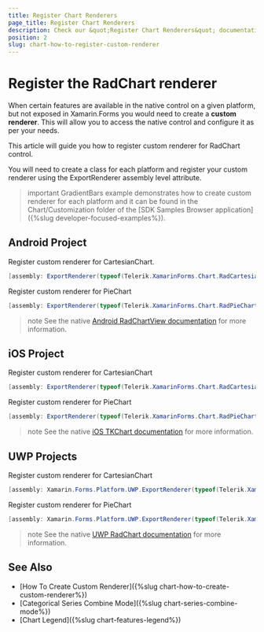 ```yaml
---
title: Register Chart Renderers
page_title: Register Chart Renderers
description: Check our &quot;Register Chart Renderers&quot; documentation article for Telerik Chart for Xamarin control.
position: 2
slug: chart-how-to-register-custom-renderer
---
```


# Register the RadChart renderer

When certain features are available in the native control on a given platform, but not exposed in Xamarin.Forms you would need to create a **custom renderer**. This will allow you to access the native control and configure it as per your needs.

This article will guide you how to register custom renderer for RadChart control.

You will need to create a class for each platform and register your custom renderer using the ExportRenderer assembly level attribute.

>important GradientBars example demonstrates how to create custom renderer for each platform and it can be found in the Chart/Customization folder of the [SDK Samples Browser application]({%slug developer-focused-examples%}).

## Android Project

Register custom renderer for CartesianChart.

```C#
[assembly: ExportRenderer(typeof(Telerik.XamarinForms.Chart.RadCartesianChart), typeof(Telerik.XamarinForms.ChartRenderer.Android.CartesianChartRenderer))]
```


Register custom renderer for PieChart

```C#
[assembly: ExportRenderer(typeof(Telerik.XamarinForms.Chart.RadPieChart), typeof(Telerik.XamarinForms.ChartRenderer.Android.PieChartRenderer))]
```

>note See the native [Android RadChartView documentation](https://docs.telerik.com/devtools/xamarin/nativecontrols/android/chart/chart-overview) for more information.


## iOS Project

Register custom renderer for CartesianChart

```C#
[assembly: ExportRenderer(typeof(Telerik.XamarinForms.Chart.RadCartesianChart), typeof(Telerik.XamarinForms.ChartRenderer.iOS.CartesianChartRenderer))]
```

Register custom renderer for PieChart

```C#
[assembly: ExportRenderer(typeof(Telerik.XamarinForms.Chart.RadPieChart), typeof(Telerik.XamarinForms.ChartRenderer.iOS.PieChartRenderer))]
```

>note See the native [iOS TKChart documentation](https://docs.telerik.com/devtools/xamarin/nativecontrols/ios/chart/overview) for more information.

## UWP Projects

Register custom renderer for CartesianChart

```C#
[assembly: Xamarin.Forms.Platform.UWP.ExportRenderer(typeof(Telerik.XamarinForms.Chart.RadCartesianChart), typeof(Telerik.XamarinForms.ChartRenderer.UWP.CartesianChartRenderer))]
```

Register custom renderer for PieChart

```C#
[assembly: Xamarin.Forms.Platform.UWP.ExportRenderer(typeof(Telerik.XamarinForms.Chart.RadPieChart), typeof(Telerik.XamarinForms.ChartRenderer.UWP.PieChartRenderer))]
```

>note See the native [UWP RadChart documentation](https://docs.telerik.com/devtools/universal-windows-platform/controls/radchart/overview) for more information. 

## See Also

- [How To Create Custom Renderer]({%slug chart-how-to-create-custom-renderer%})
- [Categorical Series Combine Mode]({%slug chart-series-combine-mode%})
- [Chart Legend]({%slug chart-features-legend%})
